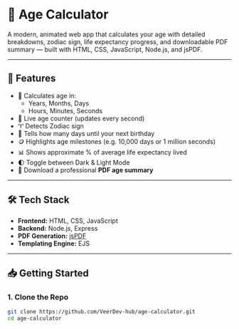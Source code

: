 # 🎂 Age Calculator

A modern, animated web app that calculates your age with detailed breakdowns, zodiac sign, life expectancy progress, and downloadable PDF summary — built with HTML, CSS, JavaScript, Node.js, and jsPDF.

---

## 🚀 Features

- 🔢 Calculates age in:
  - Years, Months, Days
  - Hours, Minutes, Seconds
- 🎉 Live age counter (updates every second)
- ♈ Detects Zodiac sign
- 📅 Tells how many days until your next birthday
- 🪙 Highlights age milestones (e.g. 10,000 days or 1 million seconds)
- 📊 Shows approximate % of average life expectancy lived
- 🌓 Toggle between Dark & Light Mode
- 📄 Download a professional **PDF age summary**

---

## 🛠️ Tech Stack

- **Frontend:** HTML, CSS, JavaScript
- **Backend:** Node.js, Express
- **PDF Generation:** [jsPDF](https://github.com/parallax/jsPDF)
- **Templating Engine:** EJS

---

## 📥 Getting Started

### 1. Clone the Repo

```bash
git clone https://github.com/VeerDev-hub/age-calculator.git
cd age-calculator
